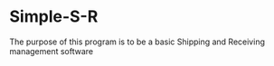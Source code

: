# Simple-S-R
The purpose of this program is to be a basic Shipping and Receiving management software
